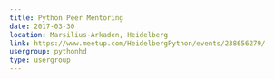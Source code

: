 ```yaml
---
title: Python Peer Mentoring
date: 2017-03-30
location: Marsilius-Arkaden, Heidelberg
link: https://www.meetup.com/HeidelbergPython/events/238656279/
usergroup: pythonhd
type: usergroup
---
```

